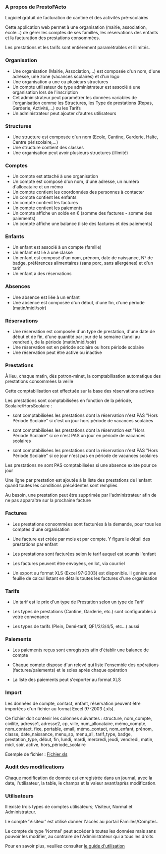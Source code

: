 ### A propos de PrestoFActo

Logiciel gratuit de facturation de cantine et des activités pré-scolaires

Cette application web permet à une organisation (mairie, association, école...) de gérer les comptes de ses familles, les réservations des enfants et la facturation des prestations consommées.

Les prestations et les tarifs sont entièrement paramétrables et illimités.


### Organisation

- Une organisation (Mairie, Association,...) est composée d'un nom, d'une adresse, une zone (vacances scolaires) et d'un logo
- Une organisation a une ou plusieurs structures
- Un compte utilisateur de type administrateur est associé à une organisation lors de l'inscription 
- Cet administrateur peut paramétrer les données variables de l'organisation comme les Structures, les Type de prestations (Repas, Garderie, Activité,...) ou les Tarifs
- Un administrateur peut ajouter d'autres utilisateurs

### Structures

- Une structure est composée d'un nom (Ecole, Cantine, Garderie, Halte, Centre périscolaire,...)
- Une structure contient des classes
- Une organisation peut avoir plusieurs structures (illimité)

### Comptes

- Un compte est attaché à une organisation
- Un compte est composé d'un nom, d'une adresse, un numéro d'allocataire et un mémo
- Un compte contient les coordonnées des personnes à contacter
- Un compte contient les enfants
- Un compte contient les factures
- Un compte contient les paiements
- Un compte affiche un solde en € (somme des factures - somme des paiements)
- Un compte affiche une balance (liste des factures et des paiements)

### Enfants

- Un enfant est associé à un compte (famille)
- Un enfant est lié à une classe
- Un enfant est composé d'un nom, prénom, date de naissance, N° de badge, préférences alimentaires (sans porc, sans allergènes) et d'un tarif
- Un enfant a des réservations

### Absences</h4>

- Une absence est liée à un enfant
- Une absence est composée d'un début, d'une fin, d'une période (matin/midi/soir)

### Réservations

- Une réservation est composée d'un type de prestation, d'une date de début et de fin, d'une quantité par jour de la semaine (lundi au vendredi), de la période (matin/midi/soir)
- Une réservation est en période scolaire ou hors période scolaire
- Une réservation peut être active ou inactive

### Prestations

À lieu, chaque matin, dès potron-minet, la comptabilisation automatique des prestations consommées la veille

Cette comptabilisation est effectuée sur la base des réservations actives

Les prestations sont comptabilisées en fonction de la période, Scolaire/HorsScolaire :

- sont comptabilisées les prestations dont la réservation n'est PAS "Hors Période Scolaire" si c'est un jour hors période de vacances scolaires

- sont comptabilisées les prestations dont la réservation est "Hors Période Scolaire" si ce n'est PAS un jour en période de vacances scolaires

- sont comptabilisées les prestations dont la réservation n'est PAS "Hors Période Scolaire" si ce jour n'est pas en période de vacances scolaires

Les prestations ne sont PAS comptabilisées si une absence existe pour ce jour

Une ligne par prestation est ajoutée à la liste des prestations de l'enfant quand toutes les conditions précédentes sont remplies

Au besoin, une prestation peut être supprimée par l'administrateur afin de ne pas apparaître sur la prochaine facture

### Factures

- Les prestations consommées sont facturées à la demande, pour tous les comptes d'une organisation

- Une facture est créée par mois et par compte. Y figure le détail des prestations par enfant

- Les prestations sont facturées selon le tarif auquel est soumis l'enfant

- Les factures peuvent être envoyées, en lot, via courriel

- Un export au format XLS (Excel 97-2003) est disponible. Il génère une feuille de calcul listant en détails toutes les factures d'une organisation

### Tarifs

- Un tarif est le prix d'un type de Prestation selon un type de Tarif

- Les types de prestations (Cantine, Garderie, etc.) sont configurables à votre convenance

- Les types de tarifs (Plein, Demi-tarif, QF1/2/3/4/5, etc...) aussi

### Paiements

- Les paiements reçus sont enregistrés afin d'établir une balance de compte

- Chaque compte dispose d'un relevé qui liste l'ensemble des opérations (factures/paiements) et le soles après chaque opération

- La liste des paiements peut s'exporter au format XLS


### Import

Les données de compte, contact, enfant, réservation peuvent être importées d'un fichier au format Excel 97-2003 (.xls).

Ce fichier doit contenir les colonnes suivantes :
structure, nom_compte, civilité, adresse1, adresse2, cp, ville, num_allocataire, mémo_compte, nom_contact, fixe, portable, email, mémo_contact, nom_enfant, prénom, classe, date_naissance, menu_sp, menu_all, tarif_type, badge, prestation_type, début, fin, lundi, mardi, mercredi, jeudi, vendredi, matin, midi, soir, active, hors_période_scolaire

Exemple de fichier : [Fichier.xls]("/exemple_fichier_import_xls") 

### Audit des modifications

Chaque modification de donnée est enregistrée dans un journal, avec la date, l'utilisateur, la table, le champs et la valeur avant/après modification.

### Utilisateurs

Il existe trois types de comptes utilisateurs; Visiteur, Normal et Administrateur. 

Le compte 'Visiteur' est utilisé donner l'accès au portail Familles/Comptes. 

Le compte de type 'Normal' peut accéder à toutes les données mais sans pouvoir les modifier, au contraire de l'Administrateur qui a tous les droits.

Pour en savoir plus, veuillez consulter [le guide d'utilisation](https://prestofacto.philnoug.com/guide/utilisation)
